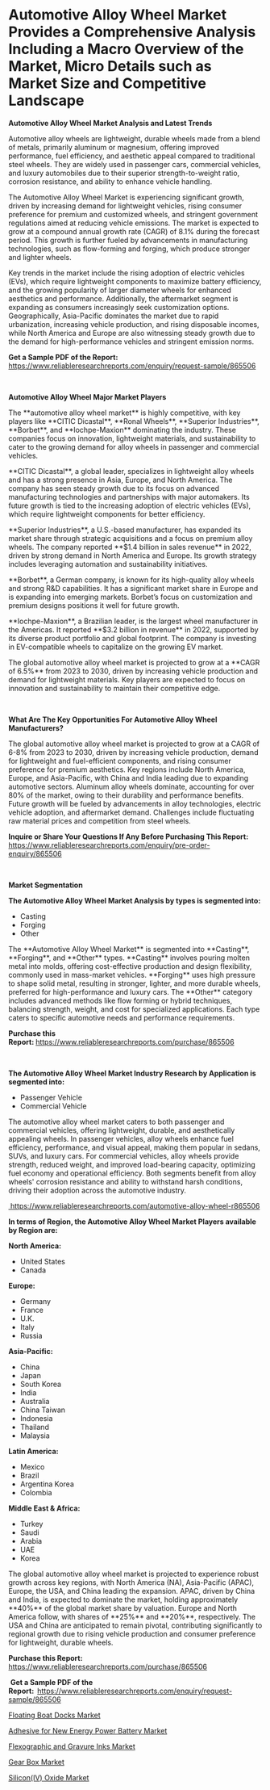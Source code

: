 <p><h1>Automotive Alloy Wheel Market Provides a Comprehensive Analysis Including a Macro Overview of the Market, Micro Details such as Market Size and Competitive Landscape</h1></p><p><strong>Automotive Alloy Wheel Market Analysis and Latest Trends</strong></p>
<p><p>Automotive alloy wheels are lightweight, durable wheels made from a blend of metals, primarily aluminum or magnesium, offering improved performance, fuel efficiency, and aesthetic appeal compared to traditional steel wheels. They are widely used in passenger cars, commercial vehicles, and luxury automobiles due to their superior strength-to-weight ratio, corrosion resistance, and ability to enhance vehicle handling.</p><p>The Automotive Alloy Wheel Market is experiencing significant growth, driven by increasing demand for lightweight vehicles, rising consumer preference for premium and customized wheels, and stringent government regulations aimed at reducing vehicle emissions. The market is expected to grow at a compound annual growth rate (CAGR) of 8.1% during the forecast period. This growth is further fueled by advancements in manufacturing technologies, such as flow-forming and forging, which produce stronger and lighter wheels.</p><p>Key trends in the market include the rising adoption of electric vehicles (EVs), which require lightweight components to maximize battery efficiency, and the growing popularity of larger diameter wheels for enhanced aesthetics and performance. Additionally, the aftermarket segment is expanding as consumers increasingly seek customization options. Geographically, Asia-Pacific dominates the market due to rapid urbanization, increasing vehicle production, and rising disposable incomes, while North America and Europe are also witnessing steady growth due to the demand for high-performance vehicles and stringent emission norms.</p></p>
<p><strong>Get a Sample PDF of the Report:&nbsp;</strong> <a href="https://www.reliableresearchreports.com/enquiry/request-sample/865506?utm_campaign=28&utm_medium=2&utm_source=Github&utm_content=ia&utm_term=22012025&utm_id=automotive-alloy-wheel">https://www.reliableresearchreports.com/enquiry/request-sample/865506</a></p>
<p>&nbsp;</p>
<p><strong>Automotive Alloy Wheel Major Market Players</strong></p>
<p><p>The **automotive alloy wheel market** is highly competitive, with key players like **CITIC Dicastal**, **Ronal Wheels**, **Superior Industries**, **Borbet**, and **Iochpe-Maxion** dominating the industry. These companies focus on innovation, lightweight materials, and sustainability to cater to the growing demand for alloy wheels in passenger and commercial vehicles.</p><p>**CITIC Dicastal**, a global leader, specializes in lightweight alloy wheels and has a strong presence in Asia, Europe, and North America. The company has seen steady growth due to its focus on advanced manufacturing technologies and partnerships with major automakers. Its future growth is tied to the increasing adoption of electric vehicles (EVs), which require lightweight components for better efficiency.</p><p>**Superior Industries**, a U.S.-based manufacturer, has expanded its market share through strategic acquisitions and a focus on premium alloy wheels. The company reported **$1.4 billion in sales revenue** in 2022, driven by strong demand in North America and Europe. Its growth strategy includes leveraging automation and sustainability initiatives.</p><p>**Borbet**, a German company, is known for its high-quality alloy wheels and strong R&D capabilities. It has a significant market share in Europe and is expanding into emerging markets. Borbet’s focus on customization and premium designs positions it well for future growth.</p><p>**Iochpe-Maxion**, a Brazilian leader, is the largest wheel manufacturer in the Americas. It reported **$3.2 billion in revenue** in 2022, supported by its diverse product portfolio and global footprint. The company is investing in EV-compatible wheels to capitalize on the growing EV market.</p><p>The global automotive alloy wheel market is projected to grow at a **CAGR of 6.5%** from 2023 to 2030, driven by increasing vehicle production and demand for lightweight materials. Key players are expected to focus on innovation and sustainability to maintain their competitive edge.</p></p>
<p>&nbsp;</p>
<p><strong>What Are The Key Opportunities For Automotive Alloy Wheel Manufacturers?</strong></p>
<p><p>The global automotive alloy wheel market is projected to grow at a CAGR of 6-8% from 2023 to 2030, driven by increasing vehicle production, demand for lightweight and fuel-efficient components, and rising consumer preference for premium aesthetics. Key regions include North America, Europe, and Asia-Pacific, with China and India leading due to expanding automotive sectors. Aluminum alloy wheels dominate, accounting for over 80% of the market, owing to their durability and performance benefits. Future growth will be fueled by advancements in alloy technologies, electric vehicle adoption, and aftermarket demand. Challenges include fluctuating raw material prices and competition from steel wheels.</p></p>
<p><strong>Inquire or Share Your Questions If Any Before Purchasing This Report:</strong> <a href="https://www.reliableresearchreports.com/enquiry/pre-order-enquiry/865506?utm_campaign=28&utm_medium=2&utm_source=Github&utm_content=ia&utm_term=22012025&utm_id=automotive-alloy-wheel">https://www.reliableresearchreports.com/enquiry/pre-order-enquiry/865506</a></p>
<p>&nbsp;</p>
<p><strong>Market Segmentation</strong></p>
<p><strong>The Automotive Alloy Wheel Market Analysis by types is segmented into:</strong></p>
<p><ul><li>Casting</li><li>Forging</li><li>Other</li></ul></p>
<p><p>The **Automotive Alloy Wheel Market** is segmented into **Casting**, **Forging**, and **Other** types. **Casting** involves pouring molten metal into molds, offering cost-effective production and design flexibility, commonly used in mass-market vehicles. **Forging** uses high pressure to shape solid metal, resulting in stronger, lighter, and more durable wheels, preferred for high-performance and luxury cars. The **Other** category includes advanced methods like flow forming or hybrid techniques, balancing strength, weight, and cost for specialized applications. Each type caters to specific automotive needs and performance requirements.</p></p>
<p><strong>Purchase this Report:&nbsp;</strong><a href="https://www.reliableresearchreports.com/purchase/865506?utm_campaign=28&utm_medium=2&utm_source=Github&utm_content=ia&utm_term=22012025&utm_id=automotive-alloy-wheel">https://www.reliableresearchreports.com/purchase/865506</a></p>
<p>&nbsp;</p>
<p><strong>The Automotive Alloy Wheel Market Industry Research by Application is segmented into:</strong></p>
<p><ul><li>Passenger Vehicle</li><li>Commercial Vehicle</li></ul></p>
<p><p>The automotive alloy wheel market caters to both passenger and commercial vehicles, offering lightweight, durable, and aesthetically appealing wheels. In passenger vehicles, alloy wheels enhance fuel efficiency, performance, and visual appeal, making them popular in sedans, SUVs, and luxury cars. For commercial vehicles, alloy wheels provide strength, reduced weight, and improved load-bearing capacity, optimizing fuel economy and operational efficiency. Both segments benefit from alloy wheels' corrosion resistance and ability to withstand harsh conditions, driving their adoption across the automotive industry.</p></p>
<p><a href="https://www.reliableresearchreports.com/automotive-alloy-wheel-r865506?utm_campaign=28&utm_medium=2&utm_source=Github&utm_content=ia&utm_term=22012025&utm_id=automotive-alloy-wheel">&nbsp;https://www.reliableresearchreports.com/automotive-alloy-wheel-r865506</a></p>
<p><strong>In terms of Region, the Automotive Alloy Wheel Market Players available by Region are:</strong></p>
<p>
    <p> <strong> North America: </strong>
        <ul>
            <li>United States</li>
            <li>Canada</li>
        </ul>
        </p> 
    <p> <strong> Europe: </strong>
        <ul>
            <li>Germany</li>
            <li>France</li>
            <li>U.K.</li>
            <li>Italy</li>
            <li>Russia</li>
        </ul>
        </p> 
    <p> <strong> Asia-Pacific: </strong>
        <ul>
            <li>China</li>
            <li>Japan</li>
            <li>South Korea</li>
            <li>India</li>
            <li>Australia</li>
            <li>China Taiwan</li>
            <li>Indonesia</li>
            <li>Thailand</li>
            <li>Malaysia</li>
        </ul>
        </p> 
    <p> <strong> Latin America: </strong>
        <ul>
            <li>Mexico</li>
            <li>Brazil</li>
            <li>Argentina Korea</li>
            <li>Colombia</li>
        </ul>
        </p> 
    <p> <strong> Middle East & Africa: </strong>
        <ul>
            <li>Turkey</li>
            <li>Saudi</li>
            <li>Arabia</li>
            <li>UAE</li>
            <li>Korea</li>
        </ul>
    </p>
    </p>
<p><p>The global automotive alloy wheel market is projected to experience robust growth across key regions, with North America (NA), Asia-Pacific (APAC), Europe, the USA, and China leading the expansion. APAC, driven by China and India, is expected to dominate the market, holding approximately **40%** of the global market share by valuation. Europe and North America follow, with shares of **25%** and **20%**, respectively. The USA and China are anticipated to remain pivotal, contributing significantly to regional growth due to rising vehicle production and consumer preference for lightweight, durable wheels.</p></p>
<p><strong>Purchase this Report: </strong><a href="https://www.reliableresearchreports.com/purchase/865506?utm_campaign=28&utm_medium=2&utm_source=Github&utm_content=ia&utm_term=22012025&utm_id=automotive-alloy-wheel">https://www.reliableresearchreports.com/purchase/865506</a></p>
<p>&nbsp;<strong>Get a Sample PDF of the Report:&nbsp;&nbsp;</strong><a href="https://www.reliableresearchreports.com/enquiry/request-sample/865506?utm_campaign=28&utm_medium=2&utm_source=Github&utm_content=ia&utm_term=22012025&utm_id=automotive-alloy-wheel">https://www.reliableresearchreports.com/enquiry/request-sample/865506</a></p>
<p><strong></strong></p>
<p><p><a href="https://github.com/SamiaChowdhury801/Market-Research-Report-List-1/blob/main/floating-boat-docks-market.md?utm_campaign=28&utm_medium=2&utm_source=Github&utm_content=ia&utm_term=22012025&utm_id=automotive-alloy-wheel">Floating Boat Docks Market</a></p><p><a href="https://www.linkedin.com/pulse/market-insights-evaluating-competitors-adhesive-new-energy-agnhc?utm_campaign=28&utm_medium=2&utm_source=Github&utm_content=ia&utm_term=22012025&utm_id=automotive-alloy-wheel">Adhesive for New Energy Power Battery Market</a></p><p><a href="https://www.linkedin.com/pulse/insights-flexographic-gravure-inks-industry-market-financial-status-rbyue?utm_campaign=28&utm_medium=2&utm_source=Github&utm_content=ia&utm_term=22012025&utm_id=automotive-alloy-wheel">Flexographic and Gravure Inks Market</a></p><p><a href="https://github.com/LilianFaulkner65/Market-Research-Report-List-1/blob/main/gear-box-market.md?utm_campaign=28&utm_medium=2&utm_source=Github&utm_content=ia&utm_term=22012025&utm_id=automotive-alloy-wheel">Gear Box Market</a></p><p><a href="https://www.linkedin.com/pulse/revenue-demand-siliconiv-oxide-market-expected-grow-119-cagr-mb7zf?utm_campaign=28&utm_medium=2&utm_source=Github&utm_content=ia&utm_term=22012025&utm_id=automotive-alloy-wheel">Silicon(IV) Oxide Market</a></p></p>